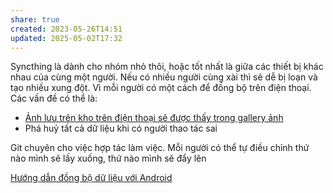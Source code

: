 ```yaml
---
share: true
created: 2023-05-26T14:51
updated: 2025-05-02T17:32
---
```

Syncthing là dành cho nhóm nhỏ thôi, hoặc tốt nhất là giữa các thiết bị khác nhau của cùng một người. Nếu có nhiều người cùng xài thì sẽ dễ bị loạn và tạo nhiều xung đột. Vì mỗi người có một cách để đồng bộ trên điện thoại. Các vấn đề có thể là:
- [Ảnh lưu trên kho trên điện thoại sẽ được thấy trong gallery ảnh](./Syncthing/%E1%BA%A2nh%20l%C6%B0u%20tr%C3%AAn%20kho%20tr%C3%AAn%20%C4%91i%E1%BB%87n%20tho%E1%BA%A1i%20s%E1%BA%BD%20%C4%91%C6%B0%E1%BB%A3c%20th%E1%BA%A5y%20trong%20gallery%20%E1%BA%A3nh.md)
- Phá huỷ tất cả dữ liệu khi có người thao tác sai

Git chuyên cho việc hợp tác làm việc. Mỗi người có thể tự điều chỉnh thứ nào mình sẽ lấy xuống, thứ nào mình sẽ đẩy lên

[Hướng dẫn đồng bộ dữ liệu với Android](./Syncthing/H%C6%B0%E1%BB%9Bng%20d%E1%BA%ABn%20%C4%91%E1%BB%93ng%20b%E1%BB%99%20d%E1%BB%AF%20li%E1%BB%87u%20v%E1%BB%9Bi%20Android.md)